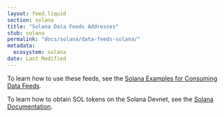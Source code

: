 ```yaml
---
layout: feed.liquid
section: solana
title: "Solana Data Feeds Addresses"
stub: solana
permalink: "docs/solana/data-feeds-solana/"
metadata:
  ecosystem: solana
date: Last Modified
---
```

<p>
To learn how to use these feeds, see the <a href="/docs/solana/using-data-feeds-solana/">Solana Examples for Consuming Data Feeds</a>.
</p>

<p>To learn how to obtain SOL tokens on the Solana Devnet, see the <a href="https://docs.solana.com/cli/transfer-tokens#airdrop-some-tokens-to-get-started">Solana Documentation</a>.
</p>
  